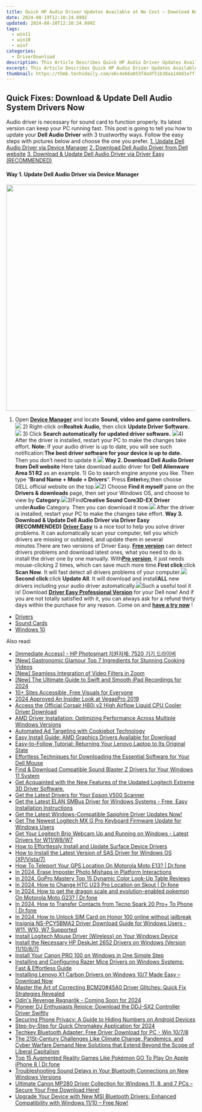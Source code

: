 ```yaml
---
title: Quick HP Audio Driver Updates Available at No Cost – Download Now!
date: 2024-08-19T12:10:24.699Z
updated: 2024-08-20T12:10:24.699Z
tags:
  - win11
  - win10
  - win7
categories:
  - DriverDownload
description: This Article Describes Quick HP Audio Driver Updates Available at No Cost – Download Now!
excerpt: This Article Describes Quick HP Audio Driver Updates Available at No Cost – Download Now!
thumbnail: https://thmb.techidaily.com/e6c4e66a053f4adf51b38aa148d1e7f1b0fe37b06c40a2dc84de8d83be8e3fd3.jpg
---
```


## Quick Fixes: Download & Update Dell Audio System Drivers Now

Audio driver is necessary for sound card to function properly. Its latest version can keep your PC running fast. This post is going to tell you how to update your **Dell Audio Driver** with 3 trustworthy ways. Follow the easy steps with pictures below and choose the one you prefer.[](https://tools.techidaily.com/drivereasy/download/) [1. Update Dell Audio Driver via Device Manager](https://tools.techidaily.com/drivereasy/download/) [2. Download Dell Audio Driver from Dell website](https://tools.techidaily.com/drivereasy/download/) [3. Download & Update Dell Audio Driver via Driver Easy (RECOMMENDED)](https://www.drivereasy.com/knowledge/dell-audio-driver-download-update/#4)

#### **Way 1\. Update Dell Audio Driver via Device Manager**

####

<!-- affiliate ads begin -->
<a href="https://appsumo.8odi.net/c/5597632/2082535/7443" target="_top" id="2082535"><img src="//a.impactradius-go.com/display-ad/7443-2082535" border="0" alt="" width="1200" height="600"/></a><img height="0" width="0" src="https://appsumo.8odi.net/i/5597632/2082535/7443" style="position:absolute;visibility:hidden;" border="0" />
<!-- affiliate ads end -->
1) Open **[Device Manager](https://tools.techidaily.com/drivereasy/download/)** and locate **Sound, video and game controllers.** **![](https://images.drivereasy.com/wp-content/uploads/2017/02/1-1.png)** 2) Right-click on**Realtek Audio,** then click **Update Driver Software.** **![](https://images.drivereasy.com/wp-content/uploads/2017/02/2-1.png)** 3) Click **Search automatically for updated driver software.** ![](https://images.drivereasy.com/wp-content/uploads/2017/02/3.png)4)  After the driver is installed, restart your PC to make the changes take effort.  **Note:** If your audio driver is up to date, you will see such notification:**The best driver software for your device is up to date.** Then you don’t need to update it.![](https://images.drivereasy.com/wp-content/uploads/2017/02/4.png) **Way 2\. Download Dell Audio Driver from Dell website** Here take download audio driver for **Dell Alienware Area 51 R2** as an example. 1) Go to search engine anyone you like. Then type “**Brand Name + Mode + Drivers**“. Press **Enter**key,then choose DELL official website on the top.![](https://images.drivereasy.com/wp-content/uploads/2017/02/8-15.png)2) Choose **Find it myself** pane on the **Drivers & downloads** page, then set your Windows OS, and choose to view by **Category**.![](https://images.drivereasy.com/wp-content/uploads/2017/02/9.png)3)Find**Creative Sound Core3D-EX Driver** under**Audio** Category. Then you can download it now.![](https://images.drivereasy.com/wp-content/uploads/2017/02/10.png)  After the driver is installed, restart your PC to make the changes take effort.   **Way 3\. Download & Update Dell Audio Driver via Driver Easy (RECOMMENDED)** **[Driver Easy](https://tools.techidaily.com/drivereasy/download/)** is a nice tool to help you solve driver problems. It can automatically scan  your computer, tell you which drivers are missing or outdated, and update them in several minutes.There are two versions of Driver Easy. [**Free version**](https://tools.techidaily.com/drivereasy/download/) can detect drivers problems and download latest ones, what you need to do is install the driver one by one manually. With[**Pro version**](https://tools.techidaily.com/drivereasy/download/), it just needs mouse-clicking 2 times, which can save much more time.**First click**:click **Scan Now**. It will fast detect all drivers problems of your computer.![](https://images.drivereasy.com/wp-content/uploads/2017/02/SCAN2.jpg) **Second click**:click **Update All**. It will download and install**ALL** new drivers including your audio driver automatically.![](https://images.drivereasy.com/wp-content/uploads/2017/02/Dell-1.jpg)Such a useful tool it is! Download **[Driver Easy Professional Version](https://tools.techidaily.com/drivereasy/download/)** for your Dell now! And if you are not totally satisfied with it, you can always ask for a refund thirty days within the purchase for any reason. Come on and **[have a try now](https://tools.techidaily.com/drivereasy/download/)** !

* [Drivers](https://tools.techidaily.com/drivereasy/download/)
* [Sound Cards](https://tools.techidaily.com/drivereasy/download/)
* [Windows 10](https://tools.techidaily.com/drivereasy/download/)

<ins class="adsbygoogle"
     style="display:block"
     data-ad-format="autorelaxed"
     data-ad-client="ca-pub-7571918770474297"
     data-ad-slot="1223367746"></ins>



<ins class="adsbygoogle"
     style="display:block"
     data-ad-client="ca-pub-7571918770474297"
     data-ad-slot="8358498916"
     data-ad-format="auto"
     data-full-width-responsive="true"></ins>

<span class="atpl-alsoreadstyle">Also read:</span>
<div><ul>
<li><a href="https://hardware-help.techidaily.com/immediate-access-hp-photosmart-7520/"><u>[Immediate Access] - HP Photosmart 지원자체: 7520 기기 드라이버</u></a></li>
<li><a href="https://some-knowledge.techidaily.com/new-gastronomic-glamour-top-7-ingredients-for-stunning-cooking-videos/"><u>[New] Gastronomic Glamour  Top 7 Ingredients for Stunning Cooking Videos</u></a></li>
<li><a href="https://extra-support.techidaily.com/new-seamless-integration-of-video-filters-in-zoom/"><u>[New] Seamless Integration of Video Filters in Zoom</u></a></li>
<li><a href="https://on-screen-recording.techidaily.com/new-the-ultimate-guide-to-swift-and-smooth-ipad-recordings-for-2024/"><u>[New] The Ultimate Guide to Swift and Smooth iPad Recordings for 2024</u></a></li>
<li><a href="https://extra-hints.techidaily.com/10plus-sites-accessible-free-visuals-for-everyone/"><u>10+ Sites  Accessible, Free Visuals for Everyone</u></a></li>
<li><a href="https://extra-lessons.techidaily.com/2024-approved-an-insider-look-at-vegaspro-2019/"><u>2024 Approved  An Insider Look at VegasPro 2019</u></a></li>
<li><a href="https://hardware-help.techidaily.com/access-the-official-corsair-h80i-v2-high-airflow-liquid-cpu-cooler-driver-download/"><u>Access the Official Corsair H80i v2 High Airflow Liquid CPU Cooler Driver Download</u></a></li>
<li><a href="https://hardware-help.techidaily.com/amd-driver-installation-optimizing-performance-across-multiple-windows-versions/"><u>AMD Driver Installation: Optimizing Performance Across Multiple Windows Versions</u></a></li>
<li><a href="https://data-safeguard.techidaily.com/automated-ad-targeting-with-cookiebot-technology/"><u>Automated Ad Targeting with Cookiebot Technology</u></a></li>
<li><a href="https://hardware-help.techidaily.com/easy-install-guide-amd-graphics-drivers-available-for-download/"><u>Easy Install Guide: AMD Graphics Drivers Available for Download</u></a></li>
<li><a href="https://tech-renaissance.techidaily.com/easy-to-follow-tutorial-returning-your-lenovo-laptop-to-its-original-state/"><u>Easy-to-Follow Tutorial: Returning Your Lenovo Laptop to Its Original State</u></a></li>
<li><a href="https://hardware-help.techidaily.com/effortless-techniques-for-downloading-the-essential-software-for-your-dell-mouse/"><u>Effortless Techniques for Downloading the Essential Software for Your Dell Mouse</u></a></li>
<li><a href="https://hardware-help.techidaily.com/find-and-download-compatible-sound-blaster-z-drivers-for-your-windows-11-system/"><u>Find & Download Compatible Sound Blaster Z Drivers for Your Windows 11 System</u></a></li>
<li><a href="https://hardware-help.techidaily.com/1722970958621-get-acquainted-with-the-new-features-of-the-updated-logitech-extreme-3d-driver-software/"><u>Get Acquainted with the New Features of the Updated Logitech Extreme 3D Driver Software.</u></a></li>
<li><a href="https://hardware-help.techidaily.com/get-the-latest-drivers-for-your-epson-v500-scanner/"><u>Get the Latest Drivers for Your Epson V500 Scanner</u></a></li>
<li><a href="https://hardware-help.techidaily.com/get-the-latest-elan-smbus-driver-for-windows-systems-free-easy-installation-instructions/"><u>Get the Latest ELAN SMBus Driver for Windows Systems - Free, Easy Installation Instructions</u></a></li>
<li><a href="https://hardware-help.techidaily.com/1722964054970-get-the-latest-windows-compatible-sapphire-driver-updates-now/"><u>Get the Latest Windows-Compatible Sapphire Driver Updates Now!</u></a></li>
<li><a href="https://hardware-help.techidaily.com/get-the-newest-logitech-mx-g-pro-keyboard-firmware-update-for-windows-users/"><u>Get The Newest Logitech MX G Pro Keyboard Firmware Update for Windows Users</u></a></li>
<li><a href="https://hardware-help.techidaily.com/get-your-logitech-brio-webcam-up-and-running-on-windows-latest-drivers-for-w11w8w7/"><u>Get Your Logitech Brio Webcam Up and Running on Windows - Latest Drivers for W11/W8/W7</u></a></li>
<li><a href="https://hardware-help.techidaily.com/how-to-effortlessly-install-and-update-surface-device-drivers/"><u>How to Effortlessly Install and Update Surface Device Drivers</u></a></li>
<li><a href="https://hardware-help.techidaily.com/how-to-install-the-latest-version-of-sas-driver-for-windows-os-xpvista7/"><u>How to Install the Latest Version of SAS Driver for Windows OS (XP/Vista/7)</u></a></li>
<li><a href="https://change-location.techidaily.com/how-to-teleport-your-gps-location-on-motorola-moto-e13-drfone-by-drfone-virtual-android/"><u>How To Teleport Your GPS Location On Motorola Moto E13? | Dr.fone</u></a></li>
<li><a href="https://facebook-video-content.techidaily.com/in-2024-erase-imposter-photo-mishaps-in-platform-interactions/"><u>In 2024, Erase Imposter Photo Mishaps in Platform Interactions</u></a></li>
<li><a href="https://some-techniques.techidaily.com/in-2024-gopro-mastery-top-15-dynamic-color-look-up-table-reviews/"><u>In 2024, GoPro Mastery  Top 15 Dynamic Color Look-Up Table Reviews</u></a></li>
<li><a href="https://location-social.techidaily.com/in-2024-how-to-change-htc-u23-pro-location-on-skout-drfone-by-drfone-virtual-android/"><u>In 2024, How to Change HTC U23 Pro Location on Skout | Dr.fone</u></a></li>
<li><a href="https://android-pokemon-go.techidaily.com/in-2024-how-to-get-the-dragon-scale-and-evolution-enabled-pokemon-on-motorola-moto-g23-drfone-by-drfone-virtual-android/"><u>In 2024, How to get the dragon scale and evolution-enabled pokemon On Motorola Moto G23? | Dr.fone</u></a></li>
<li><a href="https://android-transfer.techidaily.com/in-2024-how-to-transfer-contacts-from-tecno-spark-20-proplus-to-phone-drfone-by-drfone-transfer-from-android-transfer-from-android/"><u>In 2024, How to Transfer Contacts from Tecno Spark 20 Pro+ To Phone | Dr.fone</u></a></li>
<li><a href="https://sim-unlock.techidaily.com/in-2024-how-to-unlock-sim-card-on-honor-100-online-without-jailbreak-by-drfone-android/"><u>In 2024, How to Unlock SIM Card on Honor 100 online without jailbreak</u></a></li>
<li><a href="https://hardware-help.techidaily.com/insignia-ns-pcy5bma2-driver-download-guide-for-windows-users-w11-w10-w7-supported/"><u>Insignia NS-PCY5BMA2 Driver Download Guide for Windows Users - W11, W10, W7 Supported</u></a></li>
<li><a href="https://hardware-help.techidaily.com/install-logitech-mouse-driver-wireless-on-your-windows-device/"><u>Install Logitech Mouse Driver (Wireless) on Your Windows Device</u></a></li>
<li><a href="https://hardware-help.techidaily.com/install-the-necessary-hp-deskjet-2652-drivers-on-windows-version-111087/"><u>Install the Necessary HP DeskJet 2652 Drivers on Windows (Version 11/10/8/7)</u></a></li>
<li><a href="https://hardware-help.techidaily.com/install-your-canon-pro-100-on-windows-in-one-simple-step/"><u>Install Your Canon PRO 100 on Windows in One Simple Step</u></a></li>
<li><a href="https://hardware-help.techidaily.com/installing-and-configuring-razer-mice-drivers-on-windows-systems-fast-and-effortless-guide/"><u>Installing and Configuring Razer Mice Drivers on Windows Systems: Fast & Effortless Guide</u></a></li>
<li><a href="https://hardware-help.techidaily.com/1722964344657-installing-lenovo-x1-carbon-drivers-on-windows-107-made-easy-download-now/"><u>Installing Lenovo X1 Carbon Drivers on Windows 10/7 Made Easy – Download Now</u></a></li>
<li><a href="https://hardware-help.techidaily.com/master-the-art-of-correcting-bcm2045a0-driver-glitches-quick-fix-strategies-revealed/"><u>Master the Art of Correcting BCM20#45A0 Driver Glitches: Quick Fix Strategies Revealed</u></a></li>
<li><a href="https://screen-activity-recording.techidaily.com/odins-revenge-ragnarok-coming-soon-for-2024/"><u>Odin's Revenge  Ragnarök - Coming Soon for 2024</u></a></li>
<li><a href="https://hardware-help.techidaily.com/pioneer-dj-enthusiasts-rejoice-download-the-ddj-sx2-controller-driver-swiftly/"><u>Pioneer DJ Enthusiasts Rejoice: Download the DDJ-SX2 Controller Driver Swiftly</u></a></li>
<li><a href="https://technical-tips.techidaily.com/securing-phone-privacy-a-guide-to-hiding-numbers-on-android-devices/"><u>Securing Phone Privacy: A Guide to Hiding Numbers on Android Devices</u></a></li>
<li><a href="https://youtube-lab.techidaily.com/by-step-for-quick-chromakey-application-for-2024/"><u>Step-by-Step for Quick Chromakey Application for 2024</u></a></li>
<li><a href="https://hardware-help.techidaily.com/techkey-bluetooth-adapter-free-driver-download-for-pc-win-1078/"><u>Techkey Bluetooth Adapter: Free Driver Download for PC - Win 10/7/8</u></a></li>
<li><a href="https://hardware-help.techidaily.com/the-21st-century-challenges-like-climate-change-pandemics-and-cyber-warfare-demand-new-solutions-that-extend-beyond-the-scope-of-liberal-capitalism/"><u>The 21St-Century Challenges Like Climate Change, Pandemics, and Cyber Warfare Demand New Solutions that Extend Beyond the Scope of Liberal Capitalism</u></a></li>
<li><a href="https://ios-pokemon-go.techidaily.com/top-15-augmented-reality-games-like-pokemon-go-to-play-on-apple-iphone-8-drfone-by-drfone-virtual-ios/"><u>Top 15 Augmented Reality Games Like Pokémon GO To Play On Apple iPhone 8 | Dr.fone</u></a></li>
<li><a href="https://sound-issues.techidaily.com/troubleshooting-sound-delays-in-your-bluetooth-connections-on-new-windows-versions/"><u>Troubleshooting Sound Delays in Your Bluetooth Connections on New Windows Versions</u></a></li>
<li><a href="https://hardware-help.techidaily.com/ultimate-canon-mp280-driver-collection-for-windows-11-8-and-7-pcs-secure-your-free-download-here/"><u>Ultimate Canon MP280 Driver Collection for Windows 11, 8, and 7 PCs – Secure Your Free Download Here!</u></a></li>
<li><a href="https://hardware-help.techidaily.com/1722967731025-upgrade-your-device-with-new-msi-bluetooth-drivers-enhanced-compatibility-with-windows-1110-free-now/"><u>Upgrade Your Device with New MSI Bluetooth Drivers: Enhanced Compatibility with Windows 11/10 – Free Now!</u></a></li>
</ul></div>
